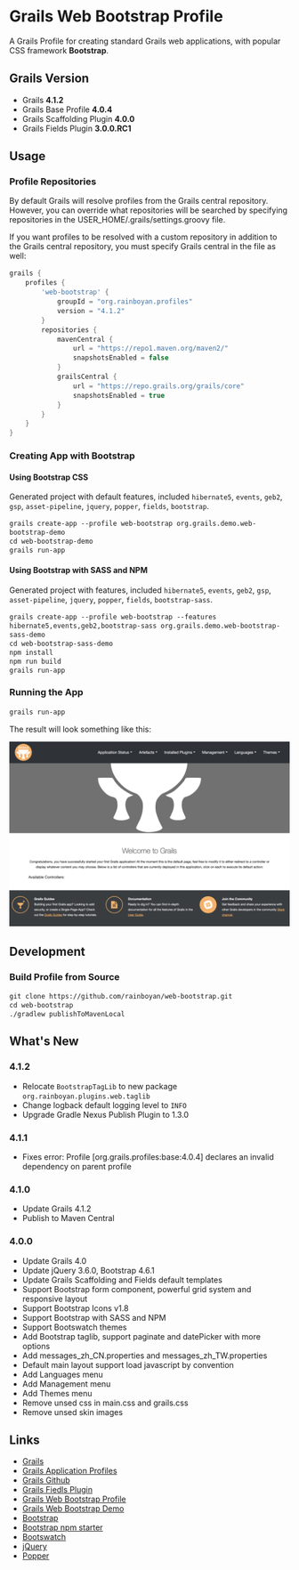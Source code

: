 # Grails Web Bootstrap Profile

A Grails Profile for creating standard Grails web applications, with popular CSS framework **Bootstrap**.

## Grails Version

- Grails **4.1.2**
- Grails Base Profile **4.0.4**
- Grails Scaffolding Plugin **4.0.0**
- Grails Fields Plugin **3.0.0.RC1**

## Usage

### Profile Repositories

By default Grails will resolve profiles from the Grails central repository. However, you can override what repositories will be searched by specifying repositories in the USER_HOME/.grails/settings.groovy file.

If you want profiles to be resolved with a custom repository in addition to the Grails central repository, you must specify Grails central in the file as well:

```groovy
grails {
    profiles {
        'web-bootstrap' {
            groupId = "org.rainboyan.profiles"
            version = "4.1.2"
        }
        repositories {
            mavenCentral {
                url = "https://repo1.maven.org/maven2/"
                snapshotsEnabled = false
            }
            grailsCentral {
                url = "https://repo.grails.org/grails/core"
                snapshotsEnabled = true
            }
        }
    }
}
```

### Creating App with Bootstrap

#### Using Bootstrap CSS 

Generated project with default features, included `hibernate5`, `events`, `geb2`, `gsp`, `asset-pipeline`, `jquery`, `popper`, `fields`, `bootstrap`.

```
grails create-app --profile web-bootstrap org.grails.demo.web-bootstrap-demo
cd web-bootstrap-demo
grails run-app
```

#### Using Bootstrap with SASS and NPM

Generated project with features, included `hibernate5`, `events`, `geb2`, `gsp`, `asset-pipeline`, `jquery`, `popper`, `fields`, `bootstrap-sass`.

```
grails create-app --profile web-bootstrap --features hibernate5,events,geb2,bootstrap-sass org.grails.demo.web-bootstrap-sass-demo
cd web-bootstrap-sass-demo
npm install
npm run build
grails run-app
```

### Running the App

```bash
grails run-app
```

The result will look something like this:

![Grails Web Bootstrap App](screenshot.png)

## Development

### Build Profile from Source

```
git clone https://github.com/rainboyan/web-bootstrap.git
cd web-bootstrap
./gradlew publishToMavenLocal
```

## What's New

### 4.1.2

* Relocate `BootstrapTagLib` to new package `org.rainboyan.plugins.web.taglib`
* Change logback default logging level to `INFO`
* Upgrade Gradle Nexus Publish Plugin to 1.3.0

### 4.1.1

* Fixes error: Profile [org.grails.profiles:base:4.0.4] declares an invalid dependency on parent profile

### 4.1.0

* Update Grails 4.1.2
* Publish to Maven Central

### 4.0.0

* Update Grails 4.0
* Update jQuery 3.6.0, Bootstrap 4.6.1
* Update Grails Scaffolding and Fields default templates
* Support Bootstrap form component, powerful grid system and responsive layout
* Support Bootstrap Icons v1.8
* Support Bootstrap with SASS and NPM
* Support Bootswatch themes
* Add Bootstrap taglib, support paginate and datePicker with more options
* Add messages_zh_CN.properties and messages_zh_TW.properties
* Default main layout support load javascript by convention
* Add Languages menu
* Add Management menu
* Add Themes menu
* Remove unsed css in main.css and grails.css
* Remove unsed skin images

## Links

- [Grails](https://grails.org)
- [Grails Application Profiles](https://docs.grails.org/4.0.0/guide/profiles.html)
- [Grails Github](https://github.com/grails)
- [Grails Fiedls Plugin](https://grails-fields-plugin.github.io/grails-fields/)
- [Grails Web Bootstrap Profile](https://github.com/rainboyan/web-bootstrap)
- [Grails Web Bootstrap Demo](https://github.com/rainboyan/scaffold-bootstrap-layout-demo)
- [Bootstrap](https://getbootstrap.com)
- [Bootstrap npm starter](https://github.com/twbs/bootstrap-npm-starter)
- [Bootswatch](https://bootswatch.com)
- [jQuery](https://jquery.com)
- [Popper](https://popper.js.org)